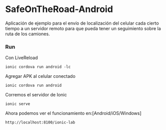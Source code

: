 # SafeOnTheRoad-Android

Aplicación de ejemplo para el envío de localización del celular cada cierto 
tiempo a un servidor remoto para que pueda tener un seguimiento sobre la ruta
de los camiones.
### Run
Con LiveReload
```
ionic cordova run android -lc
```

Agregar APK al celular conectado
```
ionic cordova run android
```

Corremos el servidor de Ionic 
```
ionic serve
```

Ahora podemos ver el funcionamiento en:[Android/iOS/Windows]
```
http://localhost:8100/ionic-lab
```
